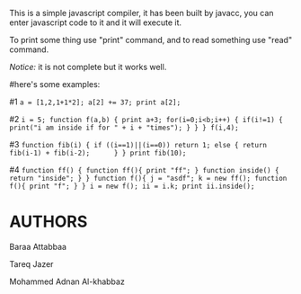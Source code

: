 This is a simple javascript compiler, it has been built by javacc, you can enter javascript code to it and it will execute it.

To print some thing use "print" command, and to read something use "read" command.

_Notice:_ it is not complete but it works well.

#here's some examples:

#1
`a = [1,2,1+1*2];
a[2] += 37;
print a[2];`

#2
`i = 5;
function f(a,b) {
  print a+3;
	for(i=0;i<b;i++)
	{
		if(i!=1)
		{
			print("i am inside if for " + i + "times");
		}
	}
}
f(i,4);`

#3
`function fib(i) {
  if ((i==1)||(i==0))
		return 1;
	else {
		return fib(i-1) + fib(i-2);		
		}
}
print fib(10);`



#4
`function ff() {
  function ff(){
		print "ff";
	}
	function inside() {
		return "inside";
	}
}
function f(){
	j = "asdf";
	k = new ff();
	function f(){
		print "f";
	}
}
i = new f();
ii = i.k;
print ii.inside();`


AUTHORS
=======

Baraa Attabbaa

Tareq Jazer

Mohammed Adnan Al-khabbaz
